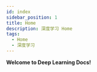 ```yaml
---
id: index
sidebar_position: 1
title: Home
description: 深度学习 Home
tags:
  - Home
  - 深度学习
---
```


**Welcome to Deep Learning Docs!**
